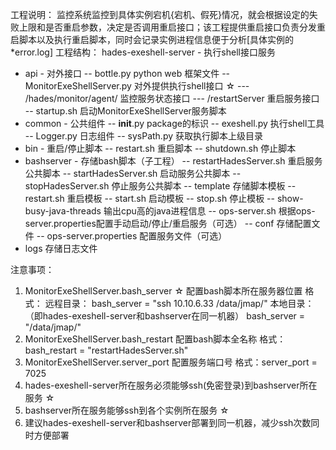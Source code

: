 工程说明：
  监控系统监控到具体实例宕机{宕机、假死}情况，就会根据设定的失败上限和是否重启参数，决定是否调用重启接口；该工程提供重启接口负责分发重启脚本以及执行重启脚本，同时会记录实例进程信息便于分析[具体实例的*error.log]
工程结构：
hades-exeshell-server - 执行shell接口服务
  - api - 对外接口
          -- bottle.py python web 框架文件
          -- MonitorExeShellServer.py 对外提供执行shell接口 ☆
              --- /hades/monitor/agent/ 监控服务状态接口
              --- /restartServer 重启服务接口
          -- startup.sh 启动MonitorExeShellServer服务脚本        
  - common - 公共组件
                     -- __init__.py package的标识
                     -- exeshell.py 执行shell工具
                     -- Logger.py 日志组件
                     -- sysPath.py 获取执行脚本上级目录                  
  - bin - 重启/停止脚本
          -- restart.sh 重启脚本
          -- shutdown.sh 停止脚本    
  - bashserver - 存储bash脚本（子工程）
                        -- restartHadesServer.sh 重启服务公共脚本
                        -- startHadesServer.sh 启动服务公共脚本
                        -- stopHadesServer.sh 停止服务公共脚本
                        -- template 存储脚本模板
                                             -- restart.sh 重启模板
                                             -- start.sh 启动模板
                                             -- stop.sh 停止模板
                                             -- show-busy-java-threads 输出cpu高的java进程信息
                        -- ops-server.sh 根据ops-server.properties配置手动启动/停止/重启服务（可选）
                        -- conf 存储配置文件
                                   -- ops-server.properties 配置服务文件（可选）
  - logs 存储日志文件
  
注意事项：
1. MonitorExeShellServer.bash_server ☆
    配置bash脚本所在服务器位置
    格式：
          远程目录：
              bash_server = "ssh 10.10.6.33 /data/jmap/"
          本地目录：（即hades-exeshell-server和bashserver在同一机器）
              bash_server = "/data/jmap/" 
2. MonitorExeShellServer.bash_restart
    配置bash脚本全名称
    格式：bash_restart = "restartHadesServer.sh"
3. MonitorExeShellServer.server_port
    配置服务端口号
    格式：server_port = 7025
4. hades-exeshell-server所在服务必须能够ssh(免密登录)到bashserver所在服务 ☆
5. bashserver所在服务能够ssh到各个实例所在服务 ☆
6. 建议hades-exeshell-server和bashserver部署到同一机器，减少ssh次数同时方便部署
